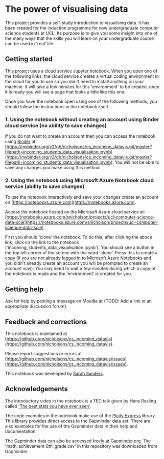 # The power of visualising data
This project provides a self-study introduction to visualising data. It has been created for the induction programme for new undergraduate computer science students at UCL. Its purpose is to give you some insight into one of the many ways that the skills you will learn on your undergraduate course can be used in 'real' life.

## Getting started
This project uses a cloud service Jupyter notebook. When you open one of the following links, the cloud service creates a virtual coding environment in the cloud for you to use so you don't need to install anything on your machine. It will take a few minutes for this 'environment' to be created, once it is ready you will see a page that looks a little like this one.

Once you have the notebook open using one of the following methods, you should follow the instructions in the notebook itself.

### 1. Using the notebook without creating an account using Binder cloud service (no ability to save changes)
If you do not want to create an account then you can access the notebook using [Binder](https://mybinder.org) at [https://mybinder.org/v2/gh/nicholsons/cs_incoming_datavis.git/master?filepath=incoming_students_data_visualisation.ipynb](https://mybinder.org/v2/gh/nicholsons/cs_incoming_datavis.git/master?filepath=incoming_students_data_visualisation.ipynb). You will not be able to save any changes you make using this method.

### 2. Using the notebook using Microsoft Azure Notebook cloud service (ability to save changes)
To use the notebook interactively and save your changes create an account on [https://notebooks.azure.com](https://notebooks.azure.com). 

Access the notebook hosted on the Microsoft Azure cloud service at:
[https://notebooks.azure.com/snicholson/projects/ucl-computer-science-data-scie](https://notebooks.azure.com/snicholson/projects/ucl-computer-science-data-scie)

First you should 'clone' the notebook. To do this, after clicking the aboce link, click on the link to the notebook ('incoming_students_data_visualisation.ipynb'). You should see a button in the top left corner of the screen with the word 'clone'. Press this to create a copy (if you are not already logged in to Microsoft Azure Notebooks and you didn't already create an account you will be prompted to create an account now). You may need to wait a few minutes during which a copy of the notebook is made and the 'environment' is created for you.

## Getting help
Ask for help by posting a message on Moodle at {TODO: Add a link to an appropriate discussion forum}.

## Feedback and corrections
This notebook is maintained at [https://github.com/nicholsons/cs_incoming_datavis](https://github.com/nicholsons/cs_incoming_datavis). 

Please report suggestions or errors at [https://github.com/nicholsons/cs_incoming_datavis/issues](https://github.com/nicholsons/cs_incoming_datavis/issues).

This notebook was developed by [Sarah Sanders](mailto:sarah.sanders@ucl.ac.uk).

## Acknowledgements
The introductory video in the notebook is a TED talk given by Hans Rosling called ['The best stats you have ever seen'](https://www.ted.com/talks/hans_rosling_the_best_stats_you_ve_ever_seen?utm_campaign=tedspread&utm_medium=referral&utm_source=tedcomshare).

The code examples in the notebook make use of the [Plotly Express](https://plotly.com/python/plotly-express/) library. This library provides direct access to the Gapminder data set. There are also examples for the use of the Gapminder data in their help and documentation.

The Gapminder data can also be accessed freely at [Gapminder.org](https://www.gapminder.org/data/). The 'math_achievement_8th_grade.csv' in this repository was downloaded from Gapminder.

